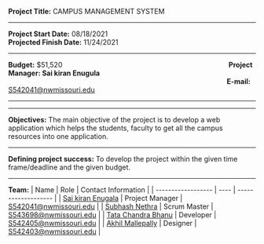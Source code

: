 **Project Title:** CAMPUS MANAGEMENT SYSTEM<br>
<hr/>

**Project Start Date:** 08/18/2021 &nbsp;&nbsp;&nbsp;&nbsp;&nbsp;&nbsp;&nbsp;&nbsp;&nbsp;&nbsp;&nbsp;&nbsp;&nbsp;&nbsp;&nbsp;&nbsp;&nbsp;&nbsp;&nbsp;&nbsp;&nbsp;&nbsp;&nbsp;&nbsp;&nbsp;&nbsp;&nbsp;&nbsp;&nbsp;&nbsp;&nbsp;&nbsp;&nbsp;&nbsp;&nbsp;&nbsp;&nbsp;&nbsp;&nbsp;&nbsp;&nbsp;&nbsp;&nbsp;&nbsp;&nbsp;&nbsp;&nbsp;&nbsp;&nbsp;&nbsp;&nbsp;&nbsp;&nbsp;&nbsp;&nbsp;&nbsp;&nbsp;&nbsp;&nbsp;&nbsp;&nbsp;&nbsp;&nbsp;&nbsp;&nbsp;&nbsp;&nbsp;&nbsp;&nbsp;&nbsp;&nbsp;&nbsp;&nbsp;&nbsp;&nbsp; **Projected Finish Date:** 11/24/2021
<hr/>

**Budget:** $51,520 &nbsp;&nbsp;&nbsp;&nbsp;&nbsp;&nbsp;&nbsp;&nbsp;&nbsp;&nbsp;&nbsp;&nbsp;&nbsp;&nbsp;&nbsp;&nbsp;&nbsp;&nbsp;&nbsp;&nbsp;&nbsp;&nbsp;&nbsp;&nbsp;&nbsp;&nbsp;&nbsp;&nbsp;&nbsp;&nbsp;&nbsp;&nbsp;&nbsp;&nbsp;&nbsp;&nbsp;&nbsp;&nbsp;&nbsp;&nbsp;&nbsp;&nbsp;&nbsp;&nbsp;&nbsp;&nbsp;&nbsp;&nbsp;&nbsp;&nbsp;&nbsp;&nbsp;&nbsp;&nbsp;&nbsp;&nbsp;&nbsp;&nbsp;&nbsp;&nbsp;&nbsp;&nbsp;&nbsp;&nbsp;&nbsp;&nbsp;&nbsp;&nbsp;&nbsp;&nbsp;&nbsp;&nbsp;&nbsp;&nbsp;&nbsp;&nbsp;&nbsp;&nbsp;&nbsp;&nbsp;&nbsp;&nbsp;&nbsp;&nbsp;&nbsp;**Project Manager: Sai kiran Enugula**  <br> &nbsp;&nbsp;&nbsp;&nbsp;&nbsp;&nbsp;&nbsp;&nbsp;&nbsp;&nbsp;&nbsp;&nbsp;&nbsp;&nbsp;&nbsp;&nbsp;&nbsp;&nbsp;&nbsp;&nbsp;&nbsp;&nbsp;&nbsp;&nbsp;&nbsp;&nbsp;&nbsp;&nbsp;&nbsp;&nbsp;&nbsp;&nbsp;&nbsp;&nbsp;&nbsp;&nbsp;&nbsp;&nbsp;&nbsp;&nbsp;&nbsp;&nbsp;&nbsp;&nbsp;&nbsp;&nbsp;&nbsp;&nbsp;&nbsp;&nbsp;&nbsp;&nbsp;&nbsp;&nbsp;&nbsp;&nbsp;&nbsp;&nbsp;&nbsp;&nbsp;&nbsp;&nbsp;&nbsp;&nbsp;&nbsp;&nbsp;&nbsp;&nbsp;&nbsp;&nbsp;&nbsp;&nbsp;&nbsp;&nbsp;&nbsp;&nbsp;&nbsp;&nbsp;&nbsp;&nbsp;&nbsp;&nbsp;&nbsp;&nbsp;&nbsp;&nbsp;&nbsp;&nbsp;&nbsp;&nbsp;&nbsp;&nbsp;&nbsp;&nbsp;&nbsp;&nbsp;&nbsp;&nbsp;&nbsp;&nbsp;&nbsp;&nbsp;&nbsp;&nbsp;&nbsp;&nbsp;&nbsp;&nbsp;&nbsp;&nbsp;&nbsp;&nbsp;
**E-mail:** S542041@nwmissouri.edu 
<hr/>


<hr/>

**Objectives:** The main objective of the project is to develop a web application which helps the students, faculty to get all the campus resources into one application.
<hr/>

**Defining project success:** To develop the project within the given time frame/deadline and the given budget. 
<hr/>

**Team:** 
| Name | Role | Contact Information |
| ------------------ | ---- | ------------------- |
| [Sai kiran Enugala](https://github.com/saikiranreddyenugala/) | Project Manager | S542041@nwmissouri.edu |
| [Subhash Nethra](https://github.com/Subhas19/) | Scrum Master | S543698@nwmissouri.edu |
| [Tata Chandra Bhanu](https://github.com/tata1141/) | Developer | S542405@nwmissouri.edu |
| [Akhil Mallepally](https://github.com/akhilmallepally/) | Designer | S542403@nwmissouri.edu |
